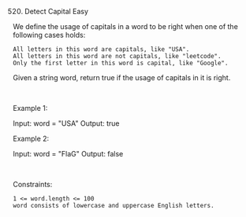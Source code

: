 520. Detect Capital
Easy

We define the usage of capitals in a word to be right when one of the following cases holds:

    All letters in this word are capitals, like "USA".
    All letters in this word are not capitals, like "leetcode".
    Only the first letter in this word is capital, like "Google".

Given a string word, return true if the usage of capitals in it is right.

 

Example 1:

Input: word = "USA"
Output: true

Example 2:

Input: word = "FlaG"
Output: false

 

Constraints:

    1 <= word.length <= 100
    word consists of lowercase and uppercase English letters.

